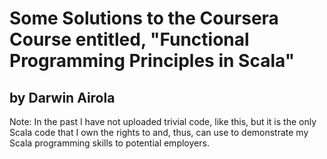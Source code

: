 # Some Solutions to the Coursera Course entitled, "Functional Programming Principles in Scala"
## by Darwin Airola

Note: In the past I have not uploaded trivial code, like this, but it is the only Scala code that I own the rights to and, thus, can use to demonstrate my Scala programming skills to potential employers.
